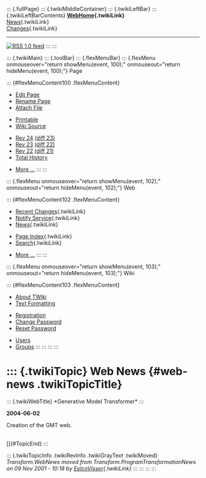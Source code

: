 ::: {.fullPage}
::: {.twikiMiddleContainer}
::: {.twikiLeftBar}
::: {.twikiLeftBarContents}
**[WebHome](WebHome){.twikiLink}**\
[News](WebNews){.twikiLink}\
[Changes](WebChanges){.twikiLink}

------------------------------------------------------------------------

[![](http://www.program-transformation.org/twiki/pub/rss.gif "RSS 1.0 feed")](WebRss@skin=rss)
:::
:::

::: {.twikiMain}
::: {.toolBar}
::: {.flexMenuBar}
::: {.flexMenu onmouseover="return showMenu(event, 100);" onmouseout="return hideMenu(event, 100);"}
Page

::: {#flexMenuContent100 .flexMenuContent}
-   [Edit
    Page](http://www.program-transformation.org/edit/Gmt/WebNews?t=1536827560)
-   [Rename
    Page](http://www.program-transformation.org/rename/Gmt/WebNews)
-   [Attach
    File](http://www.program-transformation.org/attach/Gmt/WebNews)

<!-- -->

-   [Printable](http://www.program-transformation.org/view/Gmt/WebNews?skin=print.pattern)
-   [Wiki
    Source](http://www.program-transformation.org/view/Gmt/WebNews?skin=text&raw=on&contenttype=text/plain)

<!-- -->

-   [Rev
    24](http://www.program-transformation.org/view/Gmt/WebNews?rev=1.24)
    [(diff 23)](http://www.program-transformation.org/rdiff/Gmt/WebNews?rev1=1.24&rev2=1.23)
-   [Rev
    23](http://www.program-transformation.org/view/Gmt/WebNews?rev=1.23)
    [(diff 22)](http://www.program-transformation.org/rdiff/Gmt/WebNews?rev1=1.23&rev2=1.22)
-   [Rev
    22](http://www.program-transformation.org/view/Gmt/WebNews?rev=1.22)
    [(diff 21)](http://www.program-transformation.org/rdiff/Gmt/WebNews?rev1=1.22&rev2=1.21)
-   [Total
    History](http://www.program-transformation.org/rdiff/Gmt/WebNews)

<!-- -->

-   [More
    \...](http://www.program-transformation.org/oops/Gmt/WebNews?template=oopsmore&param1=1.24&param2=1.24)
:::
:::

::: {.flexMenu onmouseover="return showMenu(event, 102);" onmouseout="return hideMenu(event, 102);"}
Web

::: {#flexMenuContent102 .flexMenuContent}
-   [Recent Changes](WebChanges){.twikiLink}
-   [Notify Service](WebNotify){.twikiLink}
-   [News](WebNews){.twikiLink}

<!-- -->

-   [Page Index](WebIndex){.twikiLink}
-   [Search](WebSearch){.twikiLink}

<!-- -->

-   [More
    \...](http://www.program-transformation.org/oops/Gmt/WebNews?template=oopsmore&param1=1.24&param2=1.24)
:::
:::

::: {.flexMenu onmouseover="return showMenu(event, 103);" onmouseout="return hideMenu(event, 103);"}
Wiki

::: {#flexMenuContent103 .flexMenuContent}
-   [About
    TWiki](http://www.program-transformation.org/view/TWiki/WebHome)
-   [Text
    Formatting](http://www.program-transformation.org/view/TWiki/TextFormattingRules)

<!-- -->

-   [Registration](http://www.program-transformation.org/view/TWiki/TWikiRegistration)
-   [Change
    Password](http://www.program-transformation.org/view/TWiki/ChangePassword)
-   [Reset
    Password](http://www.program-transformation.org/view/TWiki/ResetPassword)

<!-- -->

-   [Users](http://www.program-transformation.org/view/Main/TWikiUsers)
-   [Groups](http://www.program-transformation.org/view/Main/TWikiGroups)
:::
:::
:::
:::

::: {.twikiTopic}
Web News {#web-news .twikiTopicTitle}
========

::: {.twikiWebTitle}
\*Generative Model Transformer\*
:::

**2004-06-02**

Creation of the GMT web.

\
[]{#TopicEnd}
:::

::: {.twikiTopicInfo .twikiRevInfo .twikiGrayText .twikiMoved}
*Transform.WebNews moved from Transform.ProgramTransformationNews on 09
Nov 2001 - 10:18 by [EelcoVisser](../Main/EelcoVisser){.twikiLink}*
:::
:::
:::
:::
